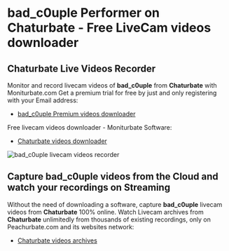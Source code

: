 # bad_c0uple Performer on Chaturbate - Free LiveCam videos downloader

## Chaturbate Live Videos Recorder

Monitor and record livecam videos of **bad_c0uple** from **Chaturbate** with Moniturbate.com
Get a premium trial for free by just and only registering with your Email address:
* [bad_c0uple Premium videos downloader](https://moniturbate.com/request-demo-licence-key.html)

Free livecam videos downloader - Moniturbate Software:
* [Chaturbate videos downloader](https://moniturbate.com/moniturbate-download-software.html)

![bad_c0uple livecam videos recorder](https://peachurnet.com/templates/moniturbate-software.png)


## Capture bad_c0uple videos from the Cloud and watch your recordings on Streaming

Without the need of downloading a software, capture **bad_c0uple** livecam videos from **Chaturbate** 100% online.
Watch Livecam archives from **Chaturbate** unlimitedly from thousands of existing recordings, only on Peachurbate.com and its websites network:
* [Chaturbate videos archives](https://peachurnet.com/)